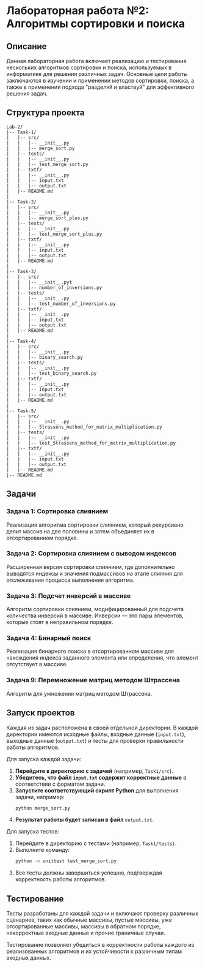 # Лабораторная работа  №2: Алгоритмы сортировки и поиска

## Описание

Данная лабораторная работа включает реализацию и тестирование нескольких алгоритмов сортировки и поиска, используемых в информатике для решения различных задач. Основные цели работы заключаются в изучении и применении методов сортировки, поиска, а также в применении подхода "разделяй и властвуй" для эффективного решения задач.

## Структура проекта

```
Lab-2/
|-- Task-1/
|   |-- src/
|   |   |-- __init__.py
|   |   |-- merge_sort.py
|   |-- tests/
|   |   |-- __init__.py
|   |   |-- test_merge_sort.py
|   |-- txtf/
|   |   |-- __init__.py
|   |   |-- input.txt
|   |   |-- output.txt
|   |-- README.md
|
|-- Task-2/
|   |-- src/
|   |   |-- __init__.py
|   |   |-- merge_sort_plus.py
|   |-- tests/
|   |   |-- __init__.py
|   |   |-- test_merge_sort_plus.py
|   |-- txtf/
|   |   |-- __init__.py
|   |   |-- input.txt
|   |   |-- output.txt
|   |-- README.md
|
|-- Task-3/
|   |-- src/
|   |   |-- __init__.pyt
|   |   |-- number_of_inversions.py
|   |-- tests/
|   |   |-- __init__.py
|   |   |-- test_number_of_inversions.py
|   |-- txtf/
|   |   |-- __init__.py
|   |   |-- input.txt
|   |   |-- output.txt
|   |-- README.md
|
|-- Task-4/
|   |-- src/
|   |   |-- __init__.py
|   |   |-- binary_search.py
|   |-- tests/
|   |   |-- __init__.py
|   |   |-- test_binary_search.py
|   |-- txtf/
|   |   |-- __init__.py
|   |   |-- input.txt
|   |   |-- output.txt
|   |-- README.md
|
|-- Task-5/
|   |-- src/
|   |   |-- __init__.py
|   |   |-- Strassens_method_for_matrix_multiplication.py
|   |-- tests/
|   |   |-- __init__.py
|   |   |-- test_Strassens_method_for_matrix_multiplication.py
|   |-- txtf/
|   |   |-- __init__.py
|   |   |-- input.txt
|   |   |-- output.txt
|   |-- README.md
|-- README.md
```

## Задачи

### Задача 1: Сортировка слиянием

Реализация алгоритма сортировки слиянием, который рекурсивно делит массив на две половины и затем объединяет их в отсортированном порядке.

### Задача 2: Сортировка слиянием с выводом индексов

Расширенная версия сортировки слиянием, где дополнительно выводятся индексы и значения подмассивов на этапе слияния для отслеживания процесса выполнения алгоритма.

### Задача 3: Подсчет инверсий в массиве

Алгоритм сортировки слиянием, модифицированный для подсчета количества инверсий в массиве. Инверсии — это пары элементов, которые стоят в неправильном порядке.

### Задача 4: Бинарный поиск

Реализация бинарного поиска в отсортированном массиве для нахождения индекса заданного элемента или определения, что элемент отсутствует в массиве.

### Задача 9: Перемножение матриц методом Штрассена 

Алгоритм для умножения матриц методом Штрассена.

## Запуск проектов

Каждая из задач расположена в своей отдельной директории. В каждой директории имеются исходные файлы, входные данные (`input.txt`), выходные данные (`output.txt`) и тесты для проверки правильности работы алгоритмов.

Для запуска каждой задачи:

1. **Перейдите в директорию с задачей** (например, `Task1/src`).
2. **Убедитесь, что файл ****************`input.txt`**************** содержит корректные данные** в соответствии с форматом задачи.
3. **Запустите соответствующий скрипт Python** для выполнения задачи, например:
   ```sh
   python merge_sort.py
   ```
4. **Результат работы будет записан в файл** `output.txt`.

Для запуска тестов:

1. Перейдите в директорию с тестами (например, `Task1/tests`).
2. Выполните команду:
   ```sh
   python -m unittest test_merge_sort.py
   ```
3. Все тесты должны завершиться успешно, подтверждая корректность работы алгоритмов.

## Тестирование

Тесты разработаны для каждой задачи и включают проверку различных сценариев, таких как обычные массивы, пустые массивы, уже отсортированные массивы, массивы в обратном порядке, некорректные входные данные и прочие граничные случаи.

Тестирование позволяет убедиться в корректности работы каждого из реализованных алгоритмов и их устойчивости к различным типам входных данных.

##
